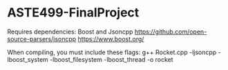 # ASTE499-FinalProject

Requires dependencies: Boost and Jsoncpp
https://github.com/open-source-parsers/jsoncpp
https://www.boost.org/

When compiling, you must include these flags: 
g++ Rocket.cpp -ljsoncpp -lboost_system -lboost_filesystem -lboost_thread -o rocket
